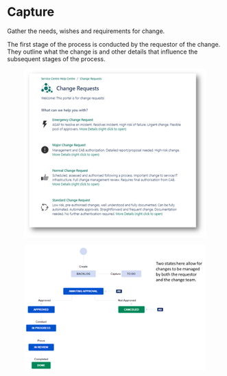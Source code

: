 # Capture

Gather the needs, wishes and requirements for change.

The first stage of the process is conducted by the requestor of the change. They outline what the change is and other details that influence the subsequent stages of the process.



<figure><img src="../../.gitbook/assets/image (3).png" alt=""><figcaption></figcaption></figure>

<figure><img src="../../.gitbook/assets/image (16).png" alt=""><figcaption></figcaption></figure>

